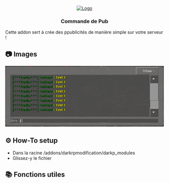<br />
<div align="center">
  <a href="https://github.com/nathack-dev/gmod-rp-roll">
    <img src="présentation.png" alt="Logo" width="120" height="120">
  </a>

  <h3 align="center">Commande de Pub</h3>

  <p align="left">
Cette addon sert à crée des ppublicités de manière simple sur votre serveur !
    
<br/>
</div>

## 📷 Images 
<div align="center">
  <a href="https://github.com/nathack-dev/gmod-rp-classicadvert">
    <img src="exemple.png">
  </a>
</div>

## ⚙️ How-To setup 
- Dans la racine /addons/darkrpmodification/darkp_modules
- Glissez-y le fichier
 
## 📚 Fonctions utiles 
